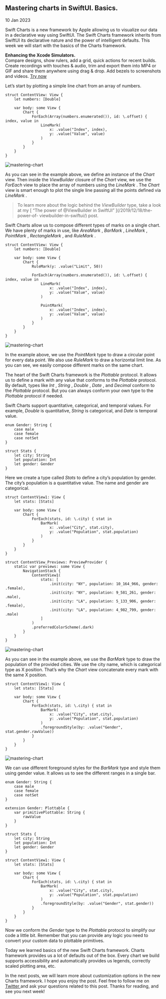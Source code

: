 ##  Mastering charts in SwiftUI. Basics.

10 Jan 2023

Swift Charts is a new framework by Apple allowing us to visualize our data in
a declarative way using SwiftUI. The Swift Charts framework inherits from
SwiftUI its declarative nature and the power of intelligent defaults. This
week we will start with the basics of the Charts framework.

**Enhancing the Xcode Simulators.**  
Compare designs, show rulers, add a grid, quick actions for recent builds.
Create recordings with touches & audio, trim and export them into MP4 or GIF
and share them anywhere using drag & drop. Add bezels to screenshots and
videos. [ Try now ](https://gumroad.com/a/931293139/ftvbh)

Let’s start by plotting a simple line chart from an array of numbers.

    
    
    struct ContentView: View {
        let numbers: [Double]
        
        var body: some View {
            Chart {
                ForEach(Array(numbers.enumerated()), id: \.offset) { index, value in
                    LineMark(
                        x: .value("Index", index),
                        y: .value("Value", value)
                    )
                }
            }
        }
    }
    

![mastering-chart](/public/chart1.png)

As you can see in the example above, we define an instance of the _Chart_
view. Then inside the _ViewBuilder_ closure of the _Chart_ view, we use the
_ForEach_ view to place the array of numbers using the _LineMark_ . The
_Chart_ view is smart enough to plot the single line passing all the points
defined via _LineMark_ .

> To learn more about the logic behind the _ViewBuilder_ type, take a look at
> my [ “The power of @ViewBuilder in SwiftUI” ](/2019/12/18/the-power-of-
> viewbuilder-in-swiftui/) post.

Swift Charts allow us to compose different types of marks on a single chart.
We have plenty of marks in use, like _AreaMark_ , _BarMark_ , _LineMark_ ,
_PointMark_ , _RectangleMark_ , and _RuleMark_ .

    
    
    struct ContentView: View {
        let numbers: [Double]
        
        var body: some View {
            Chart {
                RuleMark(y: .value("Limit", 50))
                
                ForEach(Array(numbers.enumerated()), id: \.offset) { index, value in
                    LineMark(
                        x: .value("Index", index),
                        y: .value("Value", value)
                    )
                    
                    PointMark(
                        x: .value("Index", index),
                        y: .value("Value", value)
                    )
                }
            }
        }
    }
    

![mastering-chart](/public/chart2.png)

In the example above, we use the _PointMark_ type to draw a circular point for
every data point. We also use _RuleMark_ to draw a horizontal limit line. As
you can see, we easily compose different marks on the same chart.

The heart of the Swift Charts framework is the _Plottable_ protocol. It allows
us to define a mark with any value that conforms to the _Plottable_ protocol.
By default, types like _Int_ , _String_ , _Double_ , _Date_ , and _Decimal_
conform to the _Plottable_ protocol. But you can always conform your own type
to the _Plottable_ protocol if needed.

Swift Charts support quantitative, categorical, and temporal values. For
example, _Double_ is quantitative, _String_ is categorical, and _Date_ is
temporal value.

    
    
    enum Gender: String {
        case male
        case female
        case notSet
    }
    
    struct Stats {
        let city: String
        let population: Int
        let gender: Gender
    }
    

Here we create a type called _Stats_ to define a city’s population by gender.
The city’s population is a quantitative value. The name and gender are
categorical.

    
    
    struct ContentView1: View {
        let stats: [Stats]
        
        var body: some View {
            Chart {
                ForEach(stats, id: \.city) { stat in
                    BarMark(
                        x: .value("City", stat.city),
                        y: .value("Population", stat.population)
                    )
                }
            }
        }
    }
    
    struct ContentView_Previews: PreviewProvider {
        static var previews: some View {
            NavigationStack {
                ContentView1(
                    stats: [
                        .init(city: "NY", population: 10_164_966, gender: .female),
                        .init(city: "NY", population: 9_581_261, gender: .male),
                        .init(city: "LA", population: 5_133_906, gender: .female),
                        .init(city: "LA", population: 4_982_799, gender: .male)
                    ]
                )
                .preferredColorScheme(.dark)
            }
        }
    }
    

![mastering-chart](/public/chart3.png)

As you can see in the example above, we use the _BarMark_ type to draw the
population of the provided cities. We use the city name, which is categorical
type as X position. That’s why the _Chart_ view concatenate every mark with
the same X position.

    
    
    struct ContentView1: View {
        let stats: [Stats]
        
        var body: some View {
            Chart {
                ForEach(stats, id: \.city) { stat in
                    BarMark(
                        x: .value("City", stat.city),
                        y: .value("Population", stat.population)
                    )
                    .foregroundStyle(by: .value("Gender", stat.gender.rawValue))
                }
            }
        }
    }
    

![mastering-chart](/public/chart4.png)

We can use different foreground styles for the _BarMark_ type and style them
using gender value. It allows us to see the different ranges in a single bar.

    
    
    enum Gender: String {
        case male
        case female
        case notSet
    }
    
    extension Gender: Plottable {
        var primitivePlottable: String {
            rawValue
        }
    }
    
    struct Stats {
        let city: String
        let population: Int
        let gender: Gender
    }
    
    struct ContentView1: View {
        let stats: [Stats]
        
        var body: some View {
            Chart {
                ForEach(stats, id: \.city) { stat in
                    BarMark(
                        x: .value("City", stat.city),
                        y: .value("Population", stat.population)
                    )
                    .foregroundStyle(by: .value("Gender", stat.gender))
                }
            }
        }
    }
    

Now we conform the _Gender_ type to the _Plottable_ protocol to simplify our
code a little bit. Remember that you can provide any logic you need to convert
your custom data to plottable primitives.

Today we learned basics of the new Swift Charts framework. Charts framework
provides us a lot of defaults out of the box. Every chart we build supports
accessibility and automatically provides us legends, correctly scaled plotting
area, etc.

In the next posts, we will learn more about customization options in the new
Charts framework. I hope you enjoy the post. Feel free to follow me on [
Twitter ](https://twitter.com/mecid) and ask your questions related to this
post. Thanks for reading, and see you next week!

